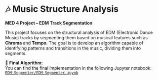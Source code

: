 # 🎶 Music Structure Analysis

**MED 4 Project – EDM Track Segmentation**

This project focuses on the structural analysis of EDM (Electronic Dance Music) tracks by segmenting them based on musical features such as **Chroma** and **Tempo**. The goal is to develop an algorithm capable of identifying patterns and transitions in the music, dividing them into segments.

📂 **Final Algorithm:**  
You can find the final implementation in the following Jupyter notebook:  
[`EDM-Segmenter/EDM-Segmenter.ipynb`](./EDM-Segmenter/EDM-Segmenter.ipynb)
